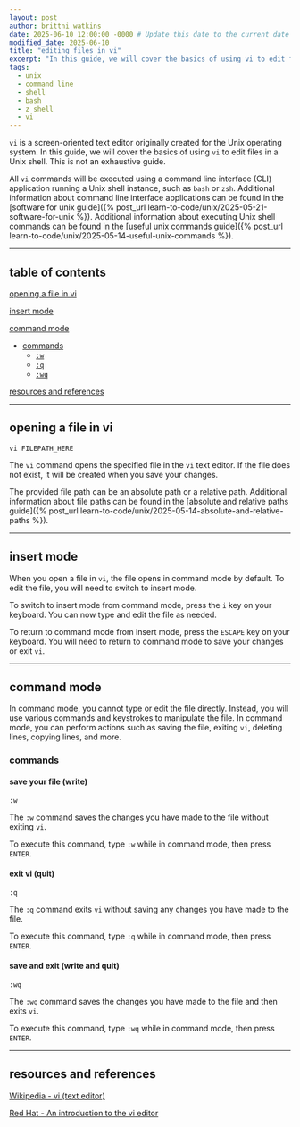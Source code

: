 ```yaml
---
layout: post
author: brittni watkins
date: 2025-06-10 12:00:00 -0000 # Update this date to the current date
modified_date: 2025-06-10
title: "editing files in vi"
excerpt: "In this guide, we will cover the basics of using vi to edit files in  a Unix shell."
tags:
  - unix
  - command line
  - shell
  - bash
  - z shell
  - vi
---
```


`vi` is a screen-oriented text editor originally created for the Unix operating system. In this guide, we will cover the basics of using `vi` to edit files in a Unix shell. This is not an exhaustive guide.

All `vi` commands will be executed using a command line interface (CLI) application running a Unix shell instance, such as `bash` or `zsh`.
Additional information about command line interface applications can be found in the
[software for unix guide]({% post_url learn-to-code/unix/2025-05-21-software-for-unix %}).
Additional information about executing Unix shell commands can be found in the
[useful unix commands guide]({% post_url learn-to-code/unix/2025-05-14-useful-unix-commands %}).

----

## table of contents

[opening a file in vi](#opening-a-file-in-vi)

[insert mode](#insert-mode)

[command mode](#command-mode)
- [commands](#commands)
  - [`:w`](#save-your-file-write)
  - [`:q`](#exit-vi-quit)
  - [`:wq`](#save-and-exit-write-and-quit)

[resources and references](#resources-and-references)

----

## opening a file in vi

```shell
vi FILEPATH_HERE
```

The `vi` command opens the specified file in the `vi` text editor. If the file does not exist, it will be created when you save your changes.

The provided file path can be an absolute path or a relative path.
Additional information about file paths can be found in the
[absolute and relative paths guide]({% post_url learn-to-code/unix/2025-05-14-absolute-and-relative-paths %}).

----

## insert mode

When you open a file in `vi`, the file opens in command mode by default. To edit the file, you will need to switch to insert mode.

To switch to insert mode from command mode, press the `i` key on your keyboard. You can now type and edit the file as needed.

To return to command mode from insert mode, press the `ESCAPE` key on your keyboard. You will need to return to command mode to save your changes or exit `vi`.

----

## command mode

In command mode, you cannot type or edit the file directly.
Instead, you will use various commands and keystrokes to manipulate the file.
In command mode, you can perform actions such as saving the file, exiting `vi`, deleting lines, copying lines, and more.

### commands

#### save your file (write)

```
:w
```

The `:w` command saves the changes you have made to the file without exiting `vi`.

To execute this command, type `:w` while in command mode, then press `ENTER`.

#### exit vi (quit)

```
:q
```

The `:q` command exits `vi` without saving any changes you have made to the file.

To execute this command, type `:q` while in command mode, then press `ENTER`.

#### save and exit (write and quit)

```
:wq
```

The `:wq` command saves the changes you have made to the file and then exits `vi`.

To execute this command, type `:wq` while in command mode, then press `ENTER`.

----

## resources and references

[Wikipedia - vi (text editor)](https://en.wikipedia.org/wiki/Vi_(text_editor))

[Red Hat - An introduction to the vi editor](https://www.redhat.com/en/blog/introduction-vi-editor)
